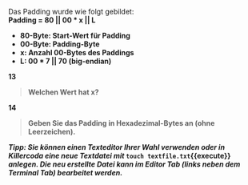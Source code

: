 Das Padding wurde wie folgt gebildet:<br>
<strong>Padding = 80 || 00 * x || L<strong>
- 80-Byte: Start-Wert für Padding
- 00-Byte: Padding-Byte
- x: Anzahl 00-Bytes des Paddings
- L: 00 * 7 || 70 (big-endian)

13 
> Welchen Wert hat x?

14 
> Geben Sie das Padding in Hexadezimal-Bytes an (ohne Leerzeichen).

<i>Tipp: Sie können einen Texteditor Ihrer Wahl verwenden oder in Killercoda eine neue Textdatei mit </i> `touch textfile.txt`{{execute}} <i>anlegen. 
Die neu erstellte Datei kann im Editor Tab (links neben dem Terminal Tab) bearbeitet werden.</i>